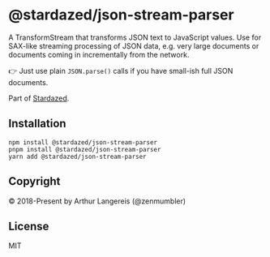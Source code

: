 @stardazed/json-stream-parser
=============================
A TransformStream that transforms JSON text to JavaScript values.
Use for SAX-like streaming processing of JSON data, e.g. very large documents
or documents coming in incrementally from the network.

👉 Just use plain `JSON.parse()` calls if you have small-ish full JSON documents.

Part of [Stardazed](https://github.com/stardazed/stardazed).

Installation
------------
```
npm install @stardazed/json-stream-parser
pnpm install @stardazed/json-stream-parser
yarn add @stardazed/json-stream-parser
```

Copyright
---------
© 2018-Present by Arthur Langereis (@zenmumbler)

License
-------
MIT
